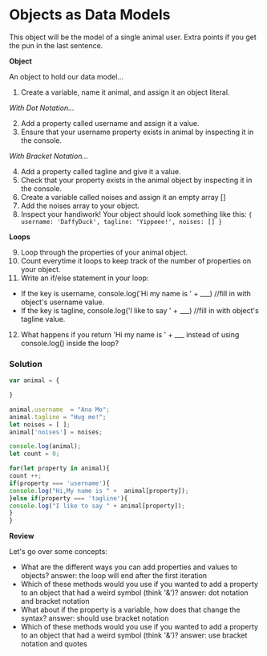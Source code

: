 # Objects as Data Models

This object will be the model of a single animal user. Extra points if you get the pun in the last sentence.

**Object**

An object to hold our data model...

1. Create a variable, name it animal, and assign it an object literal.

*With Dot Notation…*

2. Add a property called username and assign it a value.
3. Ensure that your username property exists in animal by inspecting it in the console.

*With Bracket Notation…*

4. Add a property called tagline and give it a value.
5. Check that your property exists in the animal object by inspecting it in the console.
6. Create a variable called noises and assign it an empty array []
7. Add the noises array to your object.
8. Inspect your handiwork! Your object should look something like this:
  `{ username: 'DaffyDuck', tagline: 'Yippeee!', noises: [] }`

**Loops**

9. Loop through the properties of your animal object.
10. Count everytime it loops to keep track of the number of properties on your object.
11. Write an if/else statement in your loop:
-  If the key is username, console.log('Hi my name is ' + ___) //fill in with object's username value.
-  If the key is tagline, console.log('I like to say ' + ___) //fill in with object's tagline value.
12. What happens if you return 'Hi my name is ' + ___ instead of using console.log() inside the loop?

### Solution
```js
var animal = {

}

animal.username  = "Ana Mo";
animal.tagline = "Hug me!";
let noises = [ ];
animal['noises'] = noises;  

console.log(animal);
let count = 0;

for(let property in animal){
count ++;
if(property === 'username'){  
console.log("Hi,My name is " +  animal[property]);
}else if(property === 'tagline'){
console.log("I like to say " + animal[property]);
}
}
```
**Review**

Let's go over some concepts:

* What are the different ways you can add properties and values to objects?
answer: the loop will end after the first iteration
* Which of these methods would you use if you wanted to add a property to an object that had a weird symbol (think '&')?
answer: dot notation and bracket notation
* What about if the property is a variable, how does that change the syntax?
answer: should use bracket notation
* Which of these methods would you use if you wanted to add a property to an object that had a weird symbol (think '&')?
answer: use bracket notation and quotes